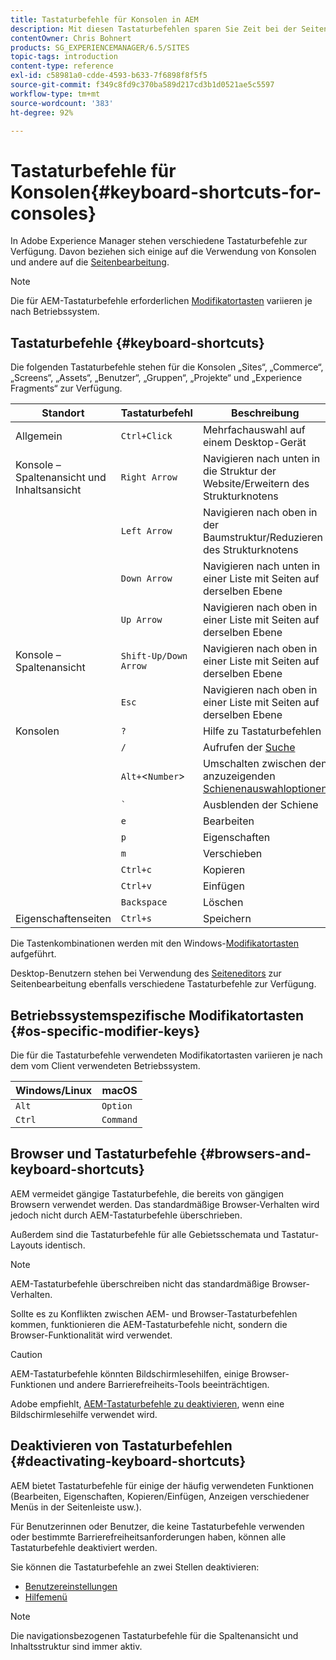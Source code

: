 ```yaml
---
title: Tastaturbefehle für Konsolen in AEM
description: Mit diesen Tastaturbefehlen sparen Sie Zeit bei der Seitenerstellung.
contentOwner: Chris Bohnert
products: SG_EXPERIENCEMANAGER/6.5/SITES
topic-tags: introduction
content-type: reference
exl-id: c58981a0-cdde-4593-b633-7f6898f8f5f5
source-git-commit: f349c8fd9c370ba589d217cd3b1d0521ae5c5597
workflow-type: tm+mt
source-wordcount: '383'
ht-degree: 92%

---
```


# Tastaturbefehle für Konsolen{#keyboard-shortcuts-for-consoles}

In Adobe Experience Manager stehen verschiedene Tastaturbefehle zur Verfügung. Davon beziehen sich einige auf die Verwendung von Konsolen und andere auf die [Seitenbearbeitung](/help/sites-authoring/page-authoring-keyboard-shortcuts.md).

>[!NOTE]
>
>Die für AEM-Tastaturbefehle erforderlichen [Modifikatortasten](/help/sites-authoring/keyboard-shortcuts.md#os-specific-modifier-keys) variieren je nach Betriebssystem.

## Tastaturbefehle {#keyboard-shortcuts}

Die folgenden Tastaturbefehle stehen für die Konsolen „Sites“, „Commerce“, „Screens“, „Assets“, „Benutzer“, „Gruppen“, „Projekte“ und „Experience Fragments“ zur Verfügung.

| Standort | Tastaturbefehl | Beschreibung |
|---|---|---|
| Allgemein | `Ctrl+Click` | Mehrfachauswahl auf einem Desktop-Gerät |
| Konsole – Spaltenansicht und Inhaltsansicht | `Right Arrow` | Navigieren nach unten in die Struktur der Website/Erweitern des Strukturknotens |
|  | `Left Arrow` | Navigieren nach oben in der Baumstruktur/Reduzieren des Strukturknotens |
|  | `Down Arrow` | Navigieren nach unten in einer Liste mit Seiten auf derselben Ebene |
|  | `Up Arrow` | Navigieren nach oben in einer Liste mit Seiten auf derselben Ebene |
| Konsole – Spaltenansicht | `Shift-Up/Down Arrow` | Navigieren nach oben in einer Liste mit Seiten auf derselben Ebene |
|  | `Esc` | Navigieren nach oben in einer Liste mit Seiten auf derselben Ebene |
| Konsolen | `?` | Hilfe zu Tastaturbefehlen |
|  | `/` | Aufrufen der [Suche](/help/sites-authoring/search.md) |
|  | `Alt+`&lt;`Number`> | Umschalten zwischen den anzuzeigenden [Schienenauswahloptionen](/help/sites-authoring/basic-handling.md#rail-selector) |
|  | ``` ` ``` | Ausblenden der Schiene |
|  | `e` | Bearbeiten |
|  | `p` | Eigenschaften |
|  | `m` | Verschieben |
|  | `Ctrl+c` | Kopieren |
|  | `Ctrl+v` | Einfügen |
|  | `Backspace` | Löschen |
| Eigenschaftenseiten | `Ctrl+s` | Speichern |

Die Tastenkombinationen werden mit den Windows-[Modifikatortasten](/help/sites-authoring/keyboard-shortcuts.md#os-specific-modifier-keys) aufgeführt.

Desktop-Benutzern stehen bei Verwendung des [Seiteneditors](/help/sites-authoring/page-authoring-keyboard-shortcuts.md) zur Seitenbearbeitung ebenfalls verschiedene Tastaturbefehle zur Verfügung.

## Betriebssystemspezifische Modifikatortasten {#os-specific-modifier-keys}

Die für die Tastaturbefehle verwendeten Modifikatortasten variieren je nach dem vom Client verwendeten Betriebssystem.

| Windows/Linux | macOS |
|---|---|
| `Alt` | `Option` |
| `Ctrl` | `Command` |

## Browser und Tastaturbefehle {#browsers-and-keyboard-shortcuts}

AEM vermeidet gängige Tastaturbefehle, die bereits von gängigen Browsern verwendet werden. Das standardmäßige Browser-Verhalten wird jedoch nicht durch AEM-Tastaturbefehle überschrieben.

Außerdem sind die Tastaturbefehle für alle Gebietsschemata und Tastatur-Layouts identisch.

>[!NOTE]
>
>AEM-Tastaturbefehle überschreiben nicht das standardmäßige Browser-Verhalten.
>
>Sollte es zu Konflikten zwischen AEM- und Browser-Tastaturbefehlen kommen, funktionieren die AEM-Tastaturbefehle nicht, sondern die Browser-Funktionalität wird verwendet.

>[!CAUTION]
>
>AEM-Tastaturbefehle könnten Bildschirmlesehilfen, einige Browser-Funktionen und andere Barrierefreiheits-Tools beeinträchtigen.
>
>Adobe empfiehlt, [AEM-Tastaturbefehle zu deaktivieren](/help/sites-authoring/keyboard-shortcuts.md#deactivating-keyboard-shortcuts), wenn eine Bildschirmlesehilfe verwendet wird.

## Deaktivieren von Tastaturbefehlen {#deactivating-keyboard-shortcuts}

AEM bietet Tastaturbefehle für einige der häufig verwendeten Funktionen (Bearbeiten, Eigenschaften, Kopieren/Einfügen, Anzeigen verschiedener Menüs in der Seitenleiste usw.).

Für Benutzerinnen oder Benutzer, die keine Tastaturbefehle verwenden oder bestimmte Barrierefreiheitsanforderungen haben, können alle Tastaturbefehle deaktiviert werden.

Sie können die Tastaturbefehle an zwei Stellen deaktivieren:

* [Benutzereinstellungen](/help/sites-authoring/user-properties.md#my-preferences)
* [Hilfemenü](/help/sites-authoring/basic-handling.md#accessing-help)

>[!NOTE]
>
>Die navigationsbezogenen Tastaturbefehle für die Spaltenansicht und Inhaltsstruktur sind immer aktiv.
